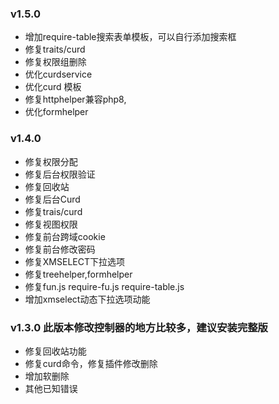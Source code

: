 
### v1.5.0 
- 增加require-table搜索表单模板，可以自行添加搜索框
- 修复traits/curd
- 修复权限组删除
- 优化curdservice
- 优化curd 模板
- 修复httphelper兼容php8,
- 优化formhelper
### v1.4.0
- 修复权限分配
- 修复后台权限验证
- 修复回收站
- 修复后台Curd
- 修复trais/curd
- 修复视图权限
- 修复前台跨域cookie
- 修复前台修改密码
- 修复XMSELECT下拉选项
- 修复treehelper,formhelper
- 修复fun.js require-fu.js require-table.js
- 增加xmselect动态下拉选项动能
### v1.3.0 此版本修改控制器的地方比较多，建议安装完整版

- 修复回收站功能
- 修复curd命令，修复插件修改删除
- 增加软删除
- 其他已知错误
